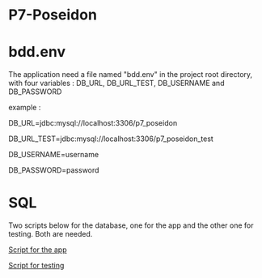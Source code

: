 # P7-Poseidon

# bdd.env
The application need a file named "bdd.env" in the project root directory, with four variables : DB_URL, DB_URL_TEST, DB_USERNAME and DB_PASSWORD

example : 

DB_URL=jdbc:mysql://localhost:3306/p7_poseidon

DB_URL_TEST=jdbc:mysql://localhost:3306/p7_poseidon_test

DB_USERNAME=username

DB_PASSWORD=password

# SQL
Two scripts below for the database, one for the app and the other one for testing. Both are needed.

[Script for the app](sql/p7_poseidon_script.sql)

[Script for testing](sql/p7_poseidon_test_script.sql)

